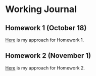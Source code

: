 # Working Journal

## Homework 1 (October 18)

[Here](/homework1/homework1.html) is my approach for Homework 1.

## Homework 2 (November 1)

[Here](/homework2/homework2.html) is my approach for Homework 2.
